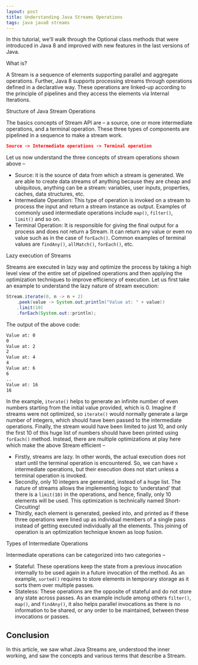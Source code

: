 ```yaml
---
layout: post
title: Understanding Java Streams Operations
tags: java java8 streams
---
```


In this tutorial, we'll walk through the Optional class methods that were introduced in Java 8 and improved with new features in the last versions of Java.

What is?

A Stream is a sequence of elements supporting parallel and aggregate operations. Further, Java 8 supports processing streams through operations defined in a declarative way. These operations are linked-up according to the principle of pipelines and they access the elements via Internal Iterations.

Structure of Java Stream Operations

The basics concepts of Stream API are – a source, one or more intermediate operations, and a terminal operation. These three types of components are pipelined in a sequence to make a stream work.

```json
Source -> Intermediate operations -> Terminal operation 
```

Let us now understand the three concepts of stream operations shown above –

- Source: it is the source of data from which a stream is generated. We are able to create data streams of anything because they are cheap and ubiquitous, anything can be a stream: variables, user inputs, properties, caches, data structures, etc.
- Intermediate Operation: This type of operation is invoked on a stream to process the input and return a stream instance as output. Examples of commonly used intermediate operations include `map()`, `filter()`, `limit()` and so on.
- Terminal Operation: It is responsible for giving the final output for a process and does not return a Stream. It can return any value or even no value such as in the case of `forEach()`. Common examples of terminal values are `findAny()`, `allMatch()`, `forEach()`, etc.

Lazy execution of Streams

Streams are executed in lazy way and optimize the process by taking a high level view of the entire set of pipelined operations and then applying the optimization techniques to improve efficiency of execution. Let us first take an example to understand the lazy nature of stream execution:

```java
Stream.iterate(0, n -> n + 2)
    .peek(value -> System.out.println("Value at: " + value))
    .limit(10)
    .forEach(System.out::println);
```

The output of the above code:

```sh
Value at: 0
0
Value at: 2
2
Value at: 4
4
Value at: 6
6
..
Value at: 16
16
```

In the example, `iterate()` helps to generate an infinite number of even numbers starting from the initial value provided, which is 0. Imagine if streams were not optimized, so `iterate()` would normally generate a large number of integers, which should have been passed to the intermediate operations. Finally, the stream would have been limited to just 10, and only the first 10 of this huge list of numbers should have been printed using `forEach()` method. Instead, there are multiple optimizations at play here which make the above Stream efficient –

- Firstly, streams are lazy. In other words, the actual execution does not start until the terminal operation is encountered. So, we can have `x` intermediate operations, but their execution does not start unless a terminal operation is invoked.
- Secondly, only 10 integers are generated, instead of a huge list. The nature of streams allows the implementing logic to ‘understand’ that there is a `limit(10)` in the operations, and hence, finally, only 10 elements will be used. This optimization is technically named Short-Circuiting!
- Thirdly, each element is generated, peeked into, and printed as if these three operations were lined up as individual members of a single pass instead of getting executed individually all the elements. This joining of operation is an optimization technique known as loop fusion.

Types of Intermediate Operations

Intermediate operations can be categorized into two categories –

- Stateful: These operations keep the state from a previous invocation internally to be used again in a future invocation of the method. As an example, `sorted()` requires to store elements in temporary storage as it sorts them over multiple passes.
- Stateless: These operations are the opposite of stateful and do not store any state across passes. As an example include among others `filter()`, `map()`, and `findAny()`, it also helps parallel invocations as there is no information to be shared, or any order to be maintained, between these invocations or passes.

## Conclusion

In this article, we saw what Java Streams are, understood the inner working, and saw the concepts and various terms that describe a Stream.